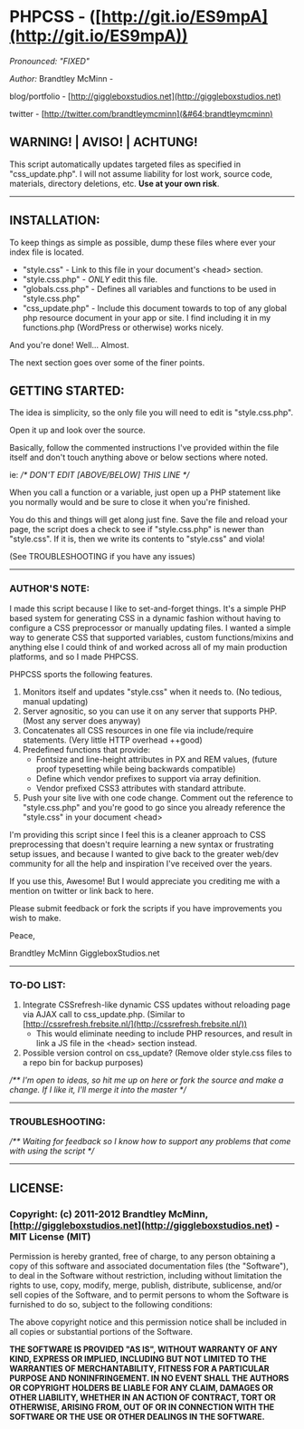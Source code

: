 # PHPCSS - ([http://git.io/ES9mpA](http://git.io/ES9mpA))

*Pronounced: "FIXED"*

*Author:* Brandtley McMinn -

blog/portfolio - [http://giggleboxstudios.net](http://giggleboxstudios.net)

twitter - [http://twitter.com/brandtleymcminn](&#64;brandtleymcminn)


## WARNING! | AVISO! | ACHTUNG!
This script automatically updates targeted files as specified in "css_update.php". I will not assume liability for lost work, source code, materials, directory deletions, etc. __Use at your own risk__.


- - -


## INSTALLATION:
To keep things as simple as possible, dump these files where ever your index file is located.

+ "style.css" - Link to this file in your document's &lt;head&gt; section.
+ "style.css.php" - *ONLY* edit this file.
+ "globals.css.php" - Defines all variables and functions to be used in "style.css.php"
+ "css_update.php" - Include this document towards to top of any global php resource document in your app or site. I find including it in my functions.php (WordPress or otherwise) works nicely.

And you're done! Well... Almost.

The next section goes over some of the finer points.


## GETTING STARTED:
The idea is simplicity, so the only file you will need to edit is "style.css.php".

Open it up and look over the source.

Basically, follow the commented instructions I've provided within the file itself and don't touch anything above or below sections where noted.

ie: _/* DON'T EDIT [ABOVE/BELOW] THIS LINE */_

When you call a function or a variable, just open up a PHP statement like you normally would and be sure to close it when you're finished.

You do this and things will get along just fine. Save the file and reload your page, the script does a check to see if "style.css.php" is newer than "style.css". If it is, then we write its contents to "style.css" and viola!

(See TROUBLESHOOTING if you have any issues)


- - -


### AUTHOR'S NOTE:
I made this script because I like to set-and-forget things. It's a simple PHP based system for generating CSS in a dynamic fashion without having to configure a CSS preprocessor or manually updating files. I wanted a simple way to generate CSS that supported variables, custom functions/mixins and anything else I could think of and worked across all of my main production platforms, and so I made PHPCSS.

PHPCSS sports the following features.

1. Monitors itself and updates "style.css" when it needs to. (No tedious, manual updating)
2. Server agnositic, so you can use it on any server that supports PHP. (Most any server does anyway)
3. Concatenates all CSS resources in one file via include/require statements. (Very little HTTP overhead ++good)
4. Predefined functions that provide:
    - Fontsize and line-height attributes in PX and REM values, (future proof typesetting while being backwards compatible)
    - Define which vendor prefixes to support via array definition.
    - Vendor prefixed CSS3 attributes with standard attribute.
5. Push your site live with one code change. Comment out the reference to "style.css.php" and you're good to go since you already reference the "style.css" in your document &lt;head&gt;

I'm providing this script since I feel this is a cleaner approach to CSS preprocessing that doesn't require learning a new syntax or frustrating setup issues, and because I wanted to give back to the greater web/dev community for all the help and inspiration I've received over the years.

If you use this, Awesome! But I would appreciate you crediting me with a mention on twitter or link back to here.

Please submit feedback or fork the scripts if you have improvements you wish to make.

Peace,

Brandtley McMinn
GiggleboxStudios.net


- - -


### TO-DO LIST:

1. Integrate CSSrefresh-like dynamic CSS updates without reloading page via AJAX call to css_update.php. (Similar to [http://cssrefresh.frebsite.nl/](http://cssrefresh.frebsite.nl/))
    - This would eliminate needing to include PHP resources, and result in link a JS file in the &lt;head&gt; section instead.
2. Possible version control on css_update? (Remove older style.css files to a repo bin for backup purposes)

_/** I'm open to ideas, so hit me up on here or fork the source and make a change. If I like it, I'll merge it into the master */_


- - -


### TROUBLESHOOTING:
_/** Waiting for feedback so I know how to support any problems that come with using the script */_


- - -

## LICENSE:

### Copyright: (c) 2011-2012 Brandtley McMinn, [http://giggleboxstudios.net](http://giggleboxstudios.net) - MIT License (MIT)

Permission is hereby granted, free of charge, to any person obtaining a copy of this software and associated documentation files (the "Software"), to deal in the Software without restriction, including without limitation the rights to use, copy, modify, merge, publish, distribute, sublicense, and/or sell copies of the Software, and to permit persons to whom the Software is furnished to do so, subject to the following conditions:

The above copyright notice and this permission notice shall be included in all copies or substantial portions of the Software.

__THE SOFTWARE IS PROVIDED "AS IS", WITHOUT WARRANTY OF ANY KIND, EXPRESS OR IMPLIED, INCLUDING BUT NOT LIMITED TO THE WARRANTIES OF MERCHANTABILITY, FITNESS FOR A PARTICULAR PURPOSE AND NONINFRINGEMENT. IN NO EVENT SHALL THE AUTHORS OR COPYRIGHT HOLDERS BE LIABLE FOR ANY CLAIM, DAMAGES OR OTHER LIABILITY, WHETHER IN AN ACTION OF CONTRACT, TORT OR OTHERWISE, ARISING FROM, OUT OF OR IN CONNECTION WITH THE SOFTWARE OR THE USE OR OTHER DEALINGS IN THE SOFTWARE.__
